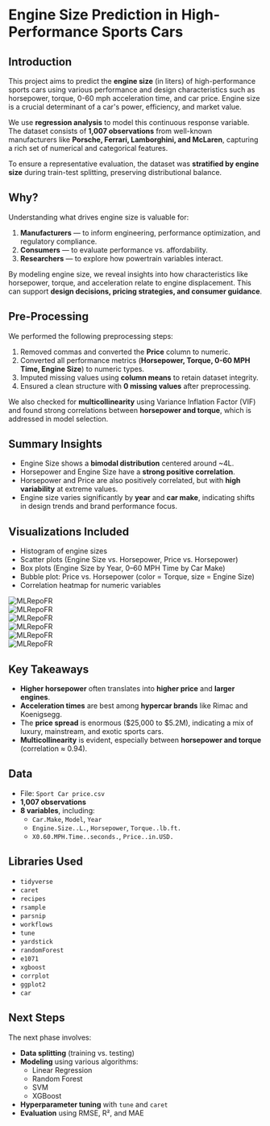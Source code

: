 # Engine Size Prediction in High-Performance Sports Cars

## Introduction

This project aims to predict the **engine size** (in liters) of high-performance sports cars using various performance and design characteristics such as horsepower, torque, 0-60 mph acceleration time, and car price. Engine size is a crucial determinant of a car's power, efficiency, and market value.

We use **regression analysis** to model this continuous response variable. The dataset consists of **1,007 observations** from well-known manufacturers like **Porsche, Ferrari, Lamborghini, and McLaren**, capturing a rich set of numerical and categorical features.

To ensure a representative evaluation, the dataset was **stratified by engine size** during train-test splitting, preserving distributional balance.

## Why?

Understanding what drives engine size is valuable for:

1. **Manufacturers** — to inform engineering, performance optimization, and regulatory compliance.  
2. **Consumers** — to evaluate performance vs. affordability.  
3. **Researchers** — to explore how powertrain variables interact.

By modeling engine size, we reveal insights into how characteristics like horsepower, torque, and acceleration relate to engine displacement. This can support **design decisions, pricing strategies, and consumer guidance**.

## Pre-Processing

We performed the following preprocessing steps:

1. Removed commas and converted the **Price** column to numeric.
2. Converted all performance metrics (**Horsepower, Torque, 0-60 MPH Time, Engine Size**) to numeric types.
3. Imputed missing values using **column means** to retain dataset integrity.
4. Ensured a clean structure with **0 missing values** after preprocessing.

We also checked for **multicollinearity** using Variance Inflation Factor (VIF) and found strong correlations between **horsepower and torque**, which is addressed in model selection.

## Summary Insights

- Engine Size shows a **bimodal distribution** centered around ~4L.
- Horsepower and Engine Size have a **strong positive correlation**.
- Horsepower and Price are also positively correlated, but with **high variability** at extreme values.
- Engine size varies significantly by **year** and **car make**, indicating shifts in design trends and brand performance focus.

## Visualizations Included

- Histogram of engine sizes  
- Scatter plots (Engine Size vs. Horsepower, Price vs. Horsepower)  
- Box plots (Engine Size by Year, 0–60 MPH Time by Car Make)  
- Bubble plot: Price vs. Horsepower (color = Torque, size = Engine Size)  
- Correlation heatmap for numeric variables  

![MLRepoFR](/images/EngineSizeGraph.png)  
![MLRepoFR](/images/EngineSizevs.Horsepower.png)  
![MLRepoFR](/images/Horsepowervs.Price.png)  
![MLRepoFR](/images/EngineSizeByYear.png)  
![MLRepoFR](/images/CorrelationMatrix.png)  
![MLRepoFR](/images/CarTypesAcceleration.png)

## Key Takeaways

- **Higher horsepower** often translates into **higher price** and **larger engines**.
- **Acceleration times** are best among **hypercar brands** like Rimac and Koenigsegg.
- The **price spread** is enormous ($25,000 to $5.2M), indicating a mix of luxury, mainstream, and exotic sports cars.
- **Multicollinearity** is evident, especially between **horsepower and torque** (correlation ≈ 0.94).

## Data

- File: `Sport Car price.csv`  
- **1,007 observations**  
- **8 variables**, including:  
  - `Car.Make`, `Model`, `Year`  
  - `Engine.Size..L.`, `Horsepower`, `Torque..lb.ft.`  
  - `X0.60.MPH.Time..seconds.`, `Price..in.USD.`  

## Libraries Used

- `tidyverse`
- `caret`
- `recipes`
- `rsample`
- `parsnip`
- `workflows`
- `tune`
- `yardstick`
- `randomForest`
- `e1071`
- `xgboost`
- `corrplot`
- `ggplot2`
- `car`

## Next Steps

The next phase involves:

- **Data splitting** (training vs. testing)  
- **Modeling** using various algorithms:  
  - Linear Regression  
  - Random Forest  
  - SVM  
  - XGBoost  
- **Hyperparameter tuning** with `tune` and `caret`  
- **Evaluation** using RMSE, R², and MAE  
